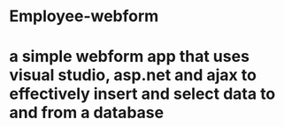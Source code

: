 # Employee-webform
# a simple webform app that uses visual studio, asp.net and ajax to effectively insert and select data to and from a database
